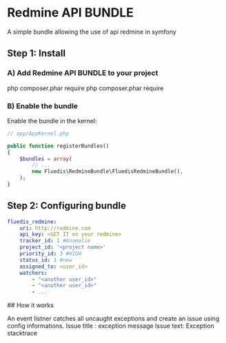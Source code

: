 # Redmine API BUNDLE

A simple bundle allowing the use of api redmine in symfony

## Step 1: Install
### A) Add Redmine API BUNDLE to your project

php composer.phar require php composer.phar require

### B) Enable the bundle

Enable the bundle in the kernel:

```php
// app/AppKernel.php

public function registerBundles()
{
    $bundles = array(
        // ...
        new Fluedis\RedmineBundle\FluedisRedmineBundle(),
    );
}
```

## Step 2: Configuring bundle
```yaml
fluedis_redmine:
    uri: http://redmine.com
    api_key: <GET IT on your redmine>
    tracker_id: 1 #Anomalie
    project_id: '<project name>'
    priority_id: 3 #HIGH
    status_id: 1 #new
    assigned_to: <user_id>
    watchers:
        - "<another user_id>"
        - "<another user_id>"
        - ...
```

## How it works

An event listner catches all uncaught exceptions and create an issue using config informations.
Issue title : exception message
Issue text: Exception stacktrace